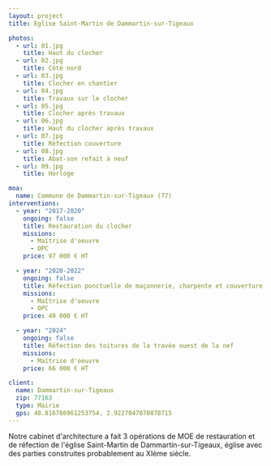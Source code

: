 ```yaml
---
layout: project
title: Eglise Saint-Martin de Dammartin-sur-Tigeaux

photos:
  - url: 01.jpg
    title: Haut du clocher
  - url: 02.jpg
    title: Côté nord
  - url: 03.jpg
    title: Clocher en chantier
  - url: 04.jpg
    title: Travaux sur le clocher
  - url: 05.jpg
    title: Clocher après travaux
  - url: 06.jpg
    title: Haut du clocher après travaux
  - url: 07.jpg
    title: Réfection couverture
  - url: 08.jpg
    title: Abat-son refait à neuf
  - url: 09.jpg
    title: Horloge

moa:
  name: Commune de Dammartin-sur-Tigeaux (77)
interventions:
  - year: "2017-2020"
    ongoing: false
    title: Restauration du clocher
    missions:
      - Maîtrise d'oeuvre
      - OPC
    price: 97 000 € HT

  - year: "2020-2022"
    ongoing: false
    title: Réfection ponctuelle de maçonnerie, charpente et couverture
    missions:
      - Maîtrise d'oeuvre
      - OPC
    price: 40 000 € HT

  - year: "2024"
    ongoing: false
    title: Réfection des toitures de la travée ouest de la nef
    missions:
      - Maîtrise d'oeuvre
    price: 66 000 € HT

client:
  name: Dammartin-sur-Tigeaux
  zip: 77163
  type: Mairie
  gps: 48.816786961253754, 2.9227047870870715
---
```


Notre cabinet d'architecture a fait 3 opérations de MOE de restauration et de
réfection de l'église Saint-Martin de Dammartin-sur-Tigeaux, église avec des
parties construites probablement au XIème siècle.
